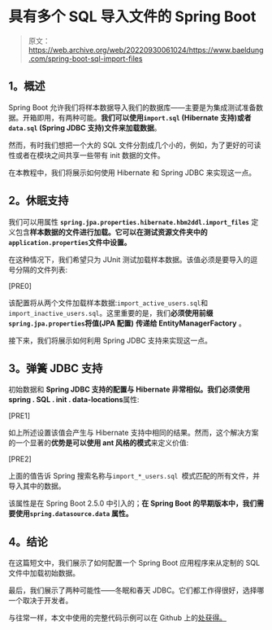 # 具有多个 SQL 导入文件的 Spring Boot

> 原文：<https://web.archive.org/web/20220930061024/https://www.baeldung.com/spring-boot-sql-import-files>

## **1。概述**

Spring Boot 允许我们将样本数据导入我们的数据库——主要是为集成测试准备数据。开箱即用，有两种可能。**我们可以使用`import.sql` (Hibernate 支持)或者`data.sql` (Spring JDBC 支持)文件来加载数据**。

然而，有时我们想把一个大的 SQL 文件分割成几个小的，例如，为了更好的可读性或者在模块之间共享一些带有 init 数据的文件。

在本教程中，我们将展示如何使用 Hibernate 和 Spring JDBC 来实现这一点。

## **2。休眠支持**

我们可以用属性 **`spring.jpa.properties.hibernate.hbm2ddl.import_files`** 定义包含**样本数据的文件进行加载。它可以在测试资源文件夹中的`application.properties`文件中设置。**

在这种情况下，我们希望只为 JUnit 测试加载样本数据。该值必须是要导入的逗号分隔的文件列表:

[PRE0]

该配置将从两个文件加载样本数据:`import_active_users.sql`和`import_inactive_users.sql`。这里重要的是，我们**必须使用前缀`spring.jpa.properties`将值(JPA 配置)** **传递给 EntityManagerFactory** 。

接下来，我们将展示如何利用 Spring JDBC 支持来实现这一点。

## **3。弹簧 JDBC 支持**

初始数据和 **Spring JDBC 支持的配置与 Hibernate 非常相似。我们必须使用 spring . SQL . init . data-locations**属性:

[PRE1]

如上所述设置该值会产生与 Hibernate 支持中相同的结果。然而，这个解决方案的一个显著的**优势是可以使用 ant 风格的模式**来定义价值:

[PRE2]

上面的值告诉 Spring 搜索名称与`import_*_users.sql `模式匹配的所有文件，并导入其中的数据。

该属性是在 Spring Boot 2.5.0 中引入的；**在 Spring Boot 的早期版本中，我们需要使用`spring.datasource.data` 属性。**

## **4。结论**

在这篇短文中，我们展示了如何配置一个 Spring Boot 应用程序来从定制的 SQL 文件中加载初始数据。

最后，我们展示了两种可能性——冬眠和春天 JDBC。它们都工作得很好，选择哪一个取决于开发者。

与往常一样，本文中使用的完整代码示例可以在 Github 上的[处获得。](https://web.archive.org/web/20221127164113/https://github.com/eugenp/tutorials/tree/master/persistence-modules/spring-boot-persistence)